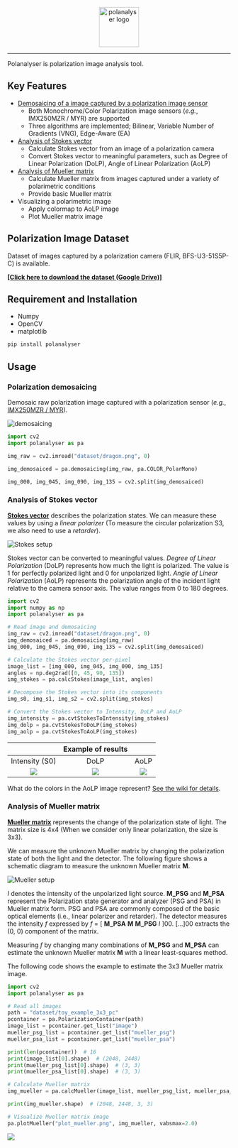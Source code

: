 <p align="center">
    <img alt="polanalyser logo" src="documents/polanalyser_logo.png" height="90em">
</p>

---

Polanalyser is polarization image analysis tool.

## Key Features

- [Demosaicing of a image captured by a polarization image sensor](#polarization-demosaicing)
  - Both Monochrome/Color Polarization image sensors (*e.g.*, IMX250MZR / MYR) are supported
  - Three algorithms are implemented; Bilinear, Variable Number of Gradients (VNG), Edge-Aware (EA)
- [Analysis of Stokes vector](#analysis-of-stokes-vector)
  - Calculate Stokes vector from an image of a polarization camera
  - Convert Stokes vector to meaningful parameters, such as Degree of Linear Polarization (DoLP), Angle of Linear Polarization (AoLP)
- [Analysis of Mueller matrix](#analysis-of-mueller-matrix)
  - Calculate Mueller matrix from images captured under a variety of polarimetric conditions
  - Provide basic Mueller matrix
- Visualizing a polarimetric image
  - Apply colormap to AoLP image
  - Plot Mueller matrix image

## Polarization Image Dataset

Dataset of images captured by a polarization camera (FLIR, BFS-U3-51S5P-C) is available.

[**[Click here to download the dataset (Google Drive)]**](https://drive.google.com/drive/folders/1vCe9N05to5_McvwyDqxTmLIKz7vRzmbX?usp=sharing)

## Requirement and Installation

- Numpy
- OpenCV
- matplotlib

```sh
pip install polanalyser
```

## Usage

### Polarization demosaicing

Demosaic  raw polarization image captured with a polarization sensor (*e.g.*, [IMX250MZR / MYR](https://www.sony-semicon.com/en/products/is/industry/polarization.html)).

<picture>
  <source media="(prefers-color-scheme: dark)" srcset="documents/demosaicing_dark.png">
  <source media="(prefers-color-scheme: light)" srcset="documents/demosaicing_light.png">
  <img alt="demosaicing" src="documents/demosaicing_light.png">
</picture>

```python
import cv2
import polanalyser as pa

img_raw = cv2.imread("dataset/dragon.png", 0)

img_demosaiced = pa.demosaicing(img_raw, pa.COLOR_PolarMono)

img_000, img_045, img_090, img_135 = cv2.split(img_demosaiced)
```

### Analysis of Stokes vector

[**Stokes vector**](https://en.wikipedia.org/wiki/Stokes_parameters) describes the polarization states. We can measure these values by using a *linear polarizer* (To measure the circular polarization S3, we also need to use a *retarder*).

<picture>
  <source media="(prefers-color-scheme: dark)" srcset="documents/stokes_setup_dark.png">
  <source media="(prefers-color-scheme: light)" srcset="documents/stokes_setup_light.png">
  <img alt="Stokes setup" src="documents/stokes_setup_light.png">
</picture>

Stokes vector can be converted to meaningful values. *Degree of Linear Polarization* (DoLP) represents how much the light is polarized. The value is 1 for perfectly polarized light and 0 for unpolarized light. *Angle of Linear Polarization* (AoLP) represents the polarization angle of the incident light relative to the camera sensor axis. The value ranges from 0 to 180 degrees.

```python
import cv2
import numpy as np
import polanalyser as pa

# Read image and demosaicing
img_raw = cv2.imread("dataset/dragon.png", 0)
img_demosaiced = pa.demosaicing(img_raw)
img_000, img_045, img_090, img_135 = cv2.split(img_demosaiced)

# Calculate the Stokes vector per-pixel
image_list = [img_000, img_045, img_090, img_135]
angles = np.deg2rad([0, 45, 90, 135])
img_stokes = pa.calcStokes(image_list, angles)

# Decompose the Stokes vector into its components
img_s0, img_s1, img_s2 = cv2.split(img_stokes)

# Convert the Stokes vector to Intensity, DoLP and AoLP
img_intensity = pa.cvtStokesToIntensity(img_stokes)
img_dolp = pa.cvtStokesToDoLP(img_stokes)
img_aolp = pa.cvtStokesToAoLP(img_stokes)
```

||Example of results | |
|:-:|:-:|:-:|
|Intensity (S0)|DoLP|AoLP|
|![](documents/dragon_IMX250MZR_intensity.jpg)|![](documents/dragon_IMX250MZR_DoLP.jpg)|![](documents/dragon_IMX250MZR_AoLP.jpg)|

What do the colors in the AoLP image represent? [See the wiki for details](https://github.com/elerac/polanalyser/wiki/How-to-Visualizing-the-AoLP-Image).

### Analysis of Mueller matrix

[**Mueller matrix**](https://en.wikipedia.org/wiki/Mueller_calculus) represents the change of the polarization state of light. The matrix size is 4x4 (When we consider only linear polarization, the size is 3x3).

We can measure the unknown Mueller matrix by changing the polarization state of both the light and the detector. The following figure shows a schematic diagram to measure the unknown Mueller matrix **M**.

<picture>
  <source media="(prefers-color-scheme: dark)" srcset="documents/mueller_setup_dark.png">
  <source media="(prefers-color-scheme: light)" srcset="documents/mueller_setup_light.png">
  <img alt="Mueller setup" src="documents/mueller_setup_light.png">
</picture>

*I* denotes the intensity of the unpolarized light source. **M_PSG** and **M_PSA** represent the Polarization state generator and analyzer (PSG and PSA) in Mueller matrix form. PSG and PSA are commonly composed of the basic optical elements (i.e., linear polarizer and retarder).
The detector measures the intensity *f* expressed by *f* = [ **M_PSA** **M** **M_PSG** *I* ]00. [...]00 extracts the (0, 0) component of the matrix.

Measuring *f* by changing many combinations of **M_PSG** and **M_PSA** can estimate the unknown Mueller matrix **M** with a linear least-squares method.

The following code shows the example to estimate the 3x3 Mueller matrix image.

```python
import cv2
import polanalyser as pa

# Read all images
path = "dataset/toy_example_3x3_pc"
pcontainer = pa.PolarizationContainer(path)
image_list = pcontainer.get_list("image")
mueller_psg_list = pcontainer.get_list("mueller_psg")
mueller_psa_list = pcontainer.get_list("mueller_psa")

print(len(pcontainer))  # 16
print(image_list[0].shape)  # (2048, 2448)
print(mueller_psg_list[0].shape)  # (3, 3)
print(mueller_psa_list[0].shape)  # (3, 3)

# Calculate Mueller matrix
img_mueller = pa.calcMueller(image_list, mueller_psg_list, mueller_psa_list)

print(img_mueller.shape)  # (2048, 2448, 3, 3)

# Visualize Mueller matrix image
pa.plotMueller("plot_mueller.png", img_mueller, vabsmax=2.0)
```

![](documents/mueller_various.jpg)
